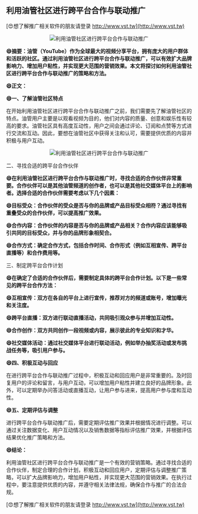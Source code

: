 ## **利用油管社区进行跨平台合作与联动推广**

[😍想了解推广相关软件的朋友请登录 http://www.vst.tw](http://www.vst.tw)

 <center><img src="https://vst.tw/MP4/tuiguang/png/5.png" alt="利用油管社区进行跨平台合作与联动推广"></center>

**😄摘要：油管（YouTube）作为全球最大的视频分享平台，拥有庞大的用户群体和活跃的社区。通过利用油管社区进行跨平台合作与联动推广，可以有效扩大品牌影响力、增加用户粘性，并实现更大范围的营销效果。本文将探讨如何利用油管社区进行跨平台合作与联动推广的策略和方法。**

**😄正文：**

**😄一、了解油管社区特点**

在开始利用油管社区进行跨平台合作与联动推广之前，我们需要先了解油管社区的特点。油管用户主要是以观看视频为目的，他们对内容的质量、创意和娱乐性有较高的要求。油管社区具有高度互动性，用户之间会通过评论、订阅和点赞等方式进行交流和互动。因此，要想在油管社区中获得关注和认可，需要提供优质的内容并积极与用户互动。

 <center><img src="https://vst.tw/MP4/tuiguang/png/4.png" alt="利用油管社区进行跨平台合作与联动推广"></center>

二、寻找合适的跨平台合作伙伴

**😄在利用油管社区进行跨平台合作与联动推广时，寻找合适的合作伙伴非常重要。合作伙伴可以是其他油管频道的创作者，也可以是其他社交媒体平台上的影响者。选择合适的合作伙伴需要考虑以下几个因素：**

**😄目标受众：合作伙伴的受众是否与你的品牌或产品目标受众相符？通过寻找有重叠受众的合作伙伴，可以提高推广效果。**

**😄合作内容：合作伙伴的内容是否与你的品牌或产品相关？合作内容应该能够吸引共同的目标受众，并与你的品牌形象相契合。**

**😄合作方式：确定合作方式，包括合作时间、合作形式（例如互相宣传、跨平台直播等）和合作费用等。**

三、制定跨平台合作计划

**😄在确定了合适的合作伙伴后，需要制定具体的跨平台合作计划。以下是一些常见的跨平台合作方法：**

**😄互相宣传：双方在各自的平台上进行宣传，推荐对方的频道或账号，增加曝光和关注度。**

**😄跨平台直播：双方进行联动直播活动，共同吸引观众参与并增加互动性。**

**😄合作创作：双方共同创作一段视频或内容，展示彼此的专业知识和才华。**

**😄社交媒体活动：通过社交媒体平台进行联动活动，例如举办抽奖活动或发布挑战任务等，吸引用户参与。**

**😄四、积极互动与回应**

在进行跨平台合作与联动推广过程中，积极互动和回应用户是非常重要的。及时回复用户的评论和留言，与用户互动，可以增加用户粘性并建立良好的品牌形象。此外，可以定期举办问答活动或直播互动，让用户参与进来，提高用户参与度和互动性。

**😄五、定期评估与调整**

进行跨平台合作与联动推广后，需要定期评估推广效果并根据情况进行调整。可以通过关注数据变化、用户互动情况以及销售数据等指标评估推广效果，并根据评估结果优化推广策略和方法。

**😄结论：**

利用油管社区进行跨平台合作与联动推广是一个有效的营销策略。通过寻找合适的合作伙伴，制定合理的合作计划，积极互动和回应用户，定期评估与调整推广策略，可以扩大品牌影响力，增加用户粘性，并实现更大范围的营销效果。在执行过程中，要注意提供优质的内容，并遵守相关法律法规，确保合作与推广的合法合规。

[😍想了解推广相关软件的朋友请登录 http://www.vst.tw](http://www.vst.tw)



